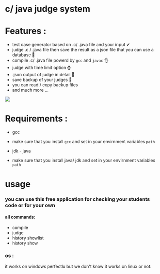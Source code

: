 # c/ java judge system 

#  Features : 
 - test case generator based on .c/ .java file and your input ✔
 - judge .c / .java file then save the result as a json file that you can use a database 👏
 - compile .c/ .java file powerd by `gcc` and `javac` 👌
 - judge with time limit option ⌚
 - .json output of judge in detail 📄
 - save backup of your judges 💼
 - you can read / copy backup files  
 - and much more ...

![](https://c7.alamy.com/comp/F2G2MK/cartoon-angry-judge-cartoon-character-screaming-and-pointing-F2G2MK.jpg)

# Requirements :
- gcc 
 - make sure that you install `gcc` and set in your envirnment variables `path`
 
- jdk - java 
 - make sure that you install java/ jdk and set in your envirnment variables `path`
# usage 
 ### you can use this free application for checking your students code or for your own 
#### all commands: 
- compile 
- judge
- history showlist 
- history show 

### os : 
it works on windows perfectlu but we don't know it works on linux or not.


 
